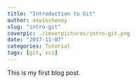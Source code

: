 ```yaml
---
title: "Introduction to Git"
author: aswinshenoy
slug: "intro-git"
coverpic: ./coverpictures/intro-git.png
date: "2017-11-07"
categories: Tutorial
tags: [git, vcs]
---
```


This is my first blog post.
